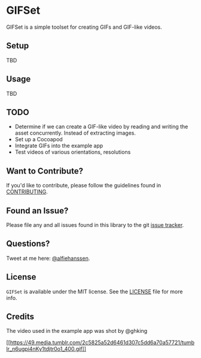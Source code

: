 # GIFSet

GIFSet is a simple toolset for creating GIFs and GIF-like videos. 

## Setup

TBD

## Usage

TBD

## TODO

- Determine if we can create a GIF-like video by reading and writing the asset concurrently. Instead of extracting images.
- Set up a Cocoapod
- Integrate GIFs into the example app
- Test videos of various orientations, resolutions

## Want to Contribute?

If you'd like to contribute, please follow the guidelines found in [CONTRIBUTING](CONTRIBUTING.md).

## Found an Issue?

Please file any and all issues found in this library to the git [issue tracker](https://github.com/alfiehanssen/GIFSet/issues).

## Questions?

Tweet at me here: [@alfiehanssen](https://twitter.com/alfiehanssen).

## License

`GIFSet` is available under the MIT license. See the [LICENSE](LICENSE) file for more info.

## Credits

The video used in the example app was shot by @ghking

[[https://49.media.tumblr.com/2c5825a52d6461d307c5dd6a70a57721/tumblr_n6ugpi4nKy1tdjtr0o1_400.gif]]
